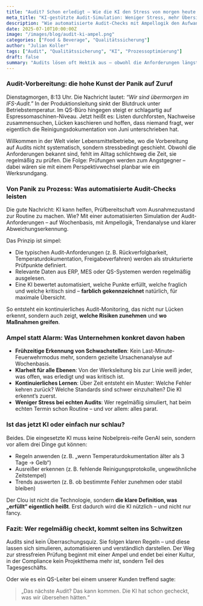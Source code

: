 ```yaml
---
title: "Audit? Schon erledigt – Wie die KI den Stress von morgen heute testet"
meta_title: "KI-gestützte Audit-Simulation: Weniger Stress, mehr Übersicht"
description: "Wie automatisierte Audit-Checks mit Ampellogik den Aufwand senken, Schwachstellen sichtbar machen und die Prüffähigkeit im Alltag verankern."
date: 2025-07-10T10:00:00Z
image: "/images/blog/audit-ki-ampel.png"
categories: ["Food & Beverage", "Qualitätssicherung"]
author: "Julian Koller"
tags: ["Audit", "Qualitätssicherung", "KI", "Prozessoptimierung"]
draft: false
summary: "Audits lösen oft Hektik aus – obwohl die Anforderungen längst bekannt sind. Checks mit KI und Ampellogik sorgen für kontinuierliche Vorbereitung, klare Prioritäten und entspanntere Prüfungen."
---
```


### Audit-Vorbereitung: die hohe Kunst der Panik auf Zuruf

Dienstagmorgen, 8:13 Uhr. Die Nachricht lautet: *“Wir sind übermorgen im IFS-Audit.”* In der Produktionsleitung sinkt der Blutdruck unter Betriebstemperatur. Im QS-Büro hingegen steigt er schlagartig auf Espressomaschinen-Niveau. Jetzt heißt es: Listen durchforsten, Nachweise zusammensuchen, Lücken kaschieren und hoffen, dass niemand fragt, wer eigentlich die Reinigungsdokumentation von Juni unterschrieben hat.

Willkommen in der Welt vieler Lebensmittelbetriebe, wo die Vorbereitung auf Audits nicht systematisch, sondern stressbedingt geschieht. Obwohl die Anforderungen bekannt sind, fehlt im Alltag schlichtweg die Zeit, sie regelmäßig zu prüfen. Die Folge: Prüfungen werden zum Angstgegner – dabei wären sie mit einem Perspektivwechsel planbar wie ein Werksrundgang.

### Von Panik zu Prozess: Was automatisierte Audit-Checks leisten

Die gute Nachricht: KI kann helfen, Prüfbereitschaft vom Ausnahmezustand zur Routine zu machen. Wie? Mit einer automatisierten Simulation der Audit-Anforderungen – auf Wochenbasis, mit Ampellogik, Trendanalyse und klarer Abweichungserkennung.

Das Prinzip ist simpel:

* Die typischen Audit-Anforderungen (z. B. Rückverfolgbarkeit, Temperaturdokumentation, Freigabeverfahren) werden als strukturierte Prüfpunkte definiert.
* Relevante Daten aus ERP, MES oder QS-Systemen werden regelmäßig ausgelesen.
* Eine KI bewertet automatisiert, welche Punkte erfüllt, welche fraglich und welche kritisch sind – **farblich gekennzeichnet** natürlich, für maximale Übersicht.

So entsteht ein kontinuierliches Audit-Monitoring, das nicht nur Lücken erkennt, sondern auch zeigt, **welche Risiken zunehmen** und **wo Maßnahmen greifen**.

### Ampel statt Alarm: Was Unternehmen konkret davon haben

* **Frühzeitige Erkennung von Schwachstellen**: Kein Last-Minute-Feuerwehrmodus mehr, sondern gezielte Ursachenanalyse auf Wochenbasis.
* **Klarheit für alle Ebenen**: Von der Werksleitung bis zur Linie weiß jeder, was offen, was erledigt und was kritisch ist.
* **Kontinuierliches Lernen**: Über Zeit entsteht ein Muster: Welche Fehler kehren zurück? Welche Standards sind schwer einzuhalten? Die KI erkennt’s zuerst.
* **Weniger Stress bei echten Audits**: Wer regelmäßig simuliert, hat beim echten Termin schon Routine – und vor allem: alles parat.

### Ist das jetzt KI oder einfach nur schlau?

Beides. Die eingesetzte KI muss keine Nobelpreis-reife GenAI sein, sondern vor allem drei Dinge gut können:

* Regeln anwenden (z. B. „wenn Temperaturdokumentation älter als 3 Tage → Gelb“)
* Ausreißer erkennen (z. B. fehlende Reinigungsprotokolle, ungewöhnliche Zeitstempel)
* Trends auswerten (z. B. ob bestimmte Fehler zunehmen oder stabil bleiben)

Der Clou ist nicht die Technologie, sondern **die klare Definition, was „erfüllt“ eigentlich heißt**. Erst dadurch wird die KI nützlich – und nicht nur fancy.

### Fazit: Wer regelmäßig checkt, kommt selten ins Schwitzen

Audits sind kein Überraschungsquiz. Sie folgen klaren Regeln – und diese lassen sich simulieren, automatisieren und verständlich darstellen. Der Weg zur stressfreien Prüfung beginnt mit einer Ampel und endet bei einer Kultur, in der Compliance kein Projektthema mehr ist, sondern Teil des Tagesgeschäfts.

Oder wie es ein QS-Leiter bei einem unserer Kunden treffend sagte:

> „Das nächste Audit? Das kann kommen. Die KI hat schon gecheckt, was wir übersehen hätten.“